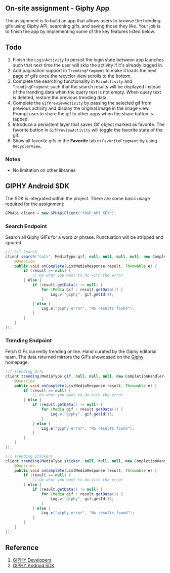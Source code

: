 ## On-site assignment - Giphy App

The assignment is to build an app that allows users to browse the trending gifs using Giphy API, searching gifs, and saving those they like. Your job is to finish the app by implementing some of the key features listed below.

## Todo

1. Finish the `LoginActivity` to persist the login state between app launches such that next time the user will skip the activity if it's already logged in.
2. Add pagination support in `TrendingFragment` to make it loads the next page of gifs once the recycler view scrolls to the bottom.
3. Complete the searching functionality in `MainActivity` and `TrendingFragment` such that the search results will be displayed instead of the trending data when the query text is not empty. When query text is deleted, restore the previous trending data.
4. Complete the `GifPreviewActivity` by passing the selected gif from previous activity and display the original image in the image view. Prompt user to share the gif to other apps when the share button is tapped.
5. Introduce a persistent layer that saves Gif object marked as favorite. The favorite button in `GifPreviewActivity` will toggle the favorite state of the gif.
6. Show all favorite gifs in the **Favorite** tab in `FavoriteFragment` by using `RecyclerView`.

### Notes

* No limitation on other libraries

## GIPHY Android SDK

The SDK is integrated within the project. There are some basic usage required for the assignment:

```java
GPHApi client = new GPHApiClient("YOUR_API_KEY");
```

### Search Endpoint
Search all Giphy GIFs for a word or phrase. Punctuation will be stripped and ignored.

```java
/// Gif Search
client.search("cats", MediaType.gif, null, null, null, null, new CompletionHandler<ListMediaResponse>() {
    @Override
    public void onComplete(ListMediaResponse result, Throwable e) {
        if (result == null) {
            // Do what you want to do with the error
        } else {
            if (result.getData() != null) {
                for (Media gif : result.getData()) {
                    Log.v("giphy", gif.getId());
                }
            } else {
                Log.e("giphy error", "No results found");
            }
        }
    }
});
```

### Trending Endpoint
Fetch GIFs currently trending online. Hand curated by the Giphy editorial team. The data returned mirrors the GIFs showcased on the [Giphy](https://www.giphy.com) homepage.

```java
/// Trending Gifs
client.trending(MediaType.gif, null, null, null, new CompletionHandler<ListMediaResponse>() {
    @Override
    public void onComplete(ListMediaResponse result, Throwable e) {
        if (result == null) {
            // Do what you want to do with the error
        } else {
            if (result.getData() != null) {
                for (Media gif : result.getData()) {
                    Log.v("giphy", gif.getId());
                }
            } else {
                Log.e("giphy error", "No results found");
            }
        }
    }
});

/// Trending Stickers
client.trending(MediaType.sticker, null, null, null, new CompletionHandler<ListMediaResponse>() {
    @Override
    public void onComplete(ListMediaResponse result, Throwable e) {
        if (result == null) {
            // Do what you want to do with the error
        } else {
            if (result.getData() != null) {
                for (Media gif : result.getData()) {
                    Log.v("giphy", gif.getId());
                }
            } else {
                Log.e("giphy error", "No results found");
            }
        }
    }
});
```

## Reference
1. [GIPHY Developers](https://developers.giphy.com/docs/)
2. [GIPHY Android SDK](https://github.com/Giphy/giphy-android-sdk-core)